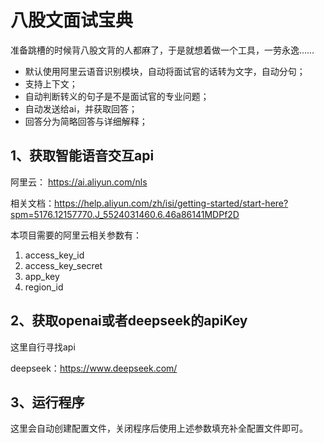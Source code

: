 # 八股文面试宝典

准备跳槽的时候背八股文背的人都麻了，于是就想着做一个工具，一劳永逸……

- 默认使用阿里云语音识别模块，自动将面试官的话转为文字，自动分句；
- 支持上下文；
- 自动判断转义的句子是不是面试官的专业问题；
- 自动发送给ai，并获取回答；
- 回答分为简略回答与详细解释；

## 1、获取智能语音交互api

阿里云： https://ai.aliyun.com/nls

相关文档：https://help.aliyun.com/zh/isi/getting-started/start-here?spm=5176.12157770.J_5524031460.6.46a86141MDPf2D

本项目需要的阿里云相关参数有：

1. access_key_id
2. access_key_secret
3. app_key
4. region_id

## 2、获取openai或者deepseek的apiKey

这里自行寻找api

deepseek：https://www.deepseek.com/

## 3、运行程序

这里会自动创建配置文件，关闭程序后使用上述参数填充补全配置文件即可。